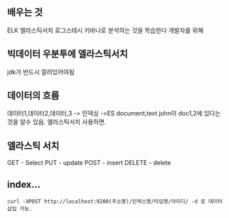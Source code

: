 ## 배우는 것

ELK 엘라스틱서치 로그스테시 키바나로 분석하는 것을 학습한다 개발자를 위해

## 빅데이터 우분투에 엘라스틱서치
jdk가 반드시 깔려있어야됨

## 데이터의 흐름

데이터1,데이터2,데이터,3 -> 인덱싱 ->ES document,text
john이 doc1,2에 있다는 것을 알수 있음. 엘라스틱서치 사용하면.

## 엘라스틱 서치

GET - Select
PUT - update
POST - insert
DELETE - delete

## index...

```
curl -XPOST http://localhost:9200(주소명)/인덱스명/타입명/아이디/ -d 로 데이터 삽입 가능.
```